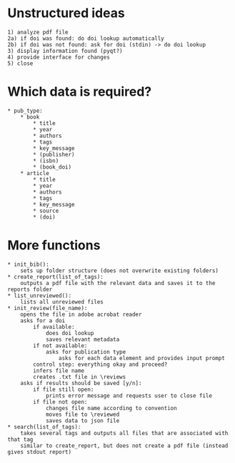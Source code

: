 # Unstructured ideas

    1) analyze pdf file
    2a) if doi was found: do doi lookup automatically
    2b) if doi was not found: ask for doi (stdin) -> do doi lookup
    3) display information found (pyqt?)
    4) provide interface for changes
    5) close

# Which data is required?

    * pub_type: 
        * book
            * title
            * year
            * authors
            * tags
            * key_message
            * (publisher)
            * (isbn)
            * (book_doi)
        * article
            * title
            * year
            * authors
            * tags
            * key_message
            * source
            * (doi)

# More functions

    * init_bib():
        sets up folder structure (does not overwrite existing folders)
    * create_report(list_of_tags):
        outputs a pdf file with the relevant data and saves it to the reports folder
    * list_unreviewed():
        lists all unreviewed files
    * init_review(file_name):
        opens the file in adobe acrobat reader
        asks for a doi 
            if available:
                does doi lookup
                saves relevant metadata
            if not available:
                asks for publication type
                    asks for each data element and provides input prompt
            control step: everything okay and proceed?
            infers file name
            creates .txt file in \reviews
        asks if results should be saved [y/n]:
            if file still open:
                prints error message and requests user to close file
            if file not open:
                changes file name according to convention
                moves file to \reviewed
                saves data to json file
    * search(list_of_tags):
        takes several tags and outputs all files that are associated with that tag
        similar to create_report, but does not create a pdf file (instead gives stdout report)



